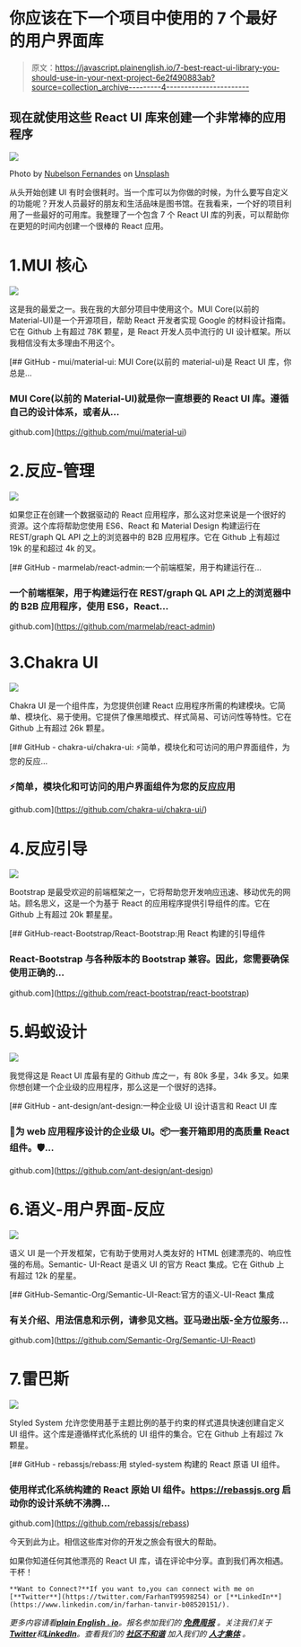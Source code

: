 # 你应该在下一个项目中使用的 7 个最好的用户界面库

> 原文：<https://javascript.plainenglish.io/7-best-react-ui-library-you-should-use-in-your-next-project-6e2f490883ab?source=collection_archive---------4----------------------->

## 现在就使用这些 React UI 库来创建一个非常棒的应用程序

![](img/9cbe44490485d90c25d5c816e0248f2e.png)

Photo by [Nubelson Fernandes](https://unsplash.com/@nublson?utm_source=medium&utm_medium=referral) on [Unsplash](https://unsplash.com?utm_source=medium&utm_medium=referral)

从头开始创建 UI 有时会很耗时。当一个库可以为你做的时候，为什么要写自定义的功能呢？开发人员最好的朋友和生活品味是图书馆。在我看来，一个好的项目利用了一些最好的可用库。我整理了一个包含 7 个 React UI 库的列表，可以帮助你在更短的时间内创建一个很棒的 React 应用。

# 1.MUI 核心

![](img/49baecc7322b94081a499ff14c9540e0.png)

这是我的最爱之一。我在我的大部分项目中使用这个。MUI Core(以前的 Material-UI)是一个开源项目，帮助 React 开发者实现 Google 的材料设计指南。它在 Github 上有超过 78K 颗星，是 React 开发人员中流行的 UI 设计框架。所以我相信没有太多理由不用这个。

[](https://github.com/mui/material-ui) [## GitHub - mui/material-ui: MUI Core(以前的 material-ui)是 React UI 库，你总是…

### MUI Core(以前的 Material-UI)就是你一直想要的 React UI 库。遵循自己的设计体系，或者从…

github.com](https://github.com/mui/material-ui) 

# 2.反应-管理

![](img/f580cb2d00f9d83065861d7b3cb9a7dd.png)

如果您正在创建一个数据驱动的 React 应用程序，那么这对您来说是一个很好的资源。这个库将帮助您使用 ES6、React 和 Material Design 构建运行在 REST/graph QL API 之上的浏览器中的 B2B 应用程序。它在 Github 上有超过 19k 的星和超过 4k 的叉。

[](https://github.com/marmelab/react-admin) [## GitHub - marmelab/react-admin:一个前端框架，用于构建运行在…

### 一个前端框架，用于构建运行在 REST/graph QL API 之上的浏览器中的 B2B 应用程序，使用 ES6，React…

github.com](https://github.com/marmelab/react-admin) 

# 3.Chakra UI

![](img/f33d2f7699b941e64719366f839e655a.png)

Chakra UI 是一个组件库，为您提供创建 React 应用程序所需的构建模块。它简单、模块化、易于使用。它提供了像黑暗模式、样式简易、可访问性等特性。它在 Github 上有超过 26k 颗星。

[](https://github.com/chakra-ui/chakra-ui/) [## GitHub - chakra-ui/chakra-ui: ⚡️简单，模块化和可访问的用户界面组件，为您的反应…

### ⚡️简单，模块化和可访问的用户界面组件为您的反应应用

github.com](https://github.com/chakra-ui/chakra-ui/) 

# 4.反应引导

![](img/d06cbb0e453b9205fcf93e555a095041.png)

Bootstrap 是最受欢迎的前端框架之一，它将帮助您开发响应迅速、移动优先的网站。顾名思义，这是一个为基于 React 的应用程序提供引导组件的库。它在 Github 上有超过 20k 颗星星。

[](https://github.com/react-bootstrap/react-bootstrap) [## GitHub-react-Bootstrap/React-Bootstrap:用 React 构建的引导组件

### React-Bootstrap 与各种版本的 Bootstrap 兼容。因此，您需要确保使用正确的…

github.com](https://github.com/react-bootstrap/react-bootstrap) 

# 5.蚂蚁设计

![](img/9eb511e5052188ecba40a37ac36865a3.png)

我觉得这是 React UI 库最有星的 Github 库之一，有 80k 多星，34k 多叉。如果你想创建一个企业级的应用程序，那么这是一个很好的选择。

[](https://github.com/ant-design/ant-design) [## GitHub - ant-design/ant-design:一种企业级 UI 设计语言和 React UI 库

### 🌈为 web 应用程序设计的企业级 UI。📦一套开箱即用的高质量 React 组件。🛡…

github.com](https://github.com/ant-design/ant-design) 

# 6.语义-用户界面-反应

![](img/f436f38cf9f302faf7593c188bfb0ca0.png)

语义 UI 是一个开发框架，它有助于使用对人类友好的 HTML 创建漂亮的、响应性强的布局。Semantic- UI-React 是语义 UI 的官方 React 集成。它在 Github 上有超过 12k 的星星。

[](https://github.com/Semantic-Org/Semantic-UI-React) [## GitHub-Semantic-Org/Semantic-UI-React:官方的语义-UI-React 集成

### 有关介绍、用法信息和示例，请参见文档。亚马逊出版-全方位服务…

github.com](https://github.com/Semantic-Org/Semantic-UI-React) 

# 7.雷巴斯

![](img/5f599453222d9c9b2866159ccc064389.png)

Styled System 允许您使用基于主题比例的基于约束的样式道具快速创建自定义 UI 组件。这个库是遵循样式化系统的 UI 组件的集合。它在 Github 上有超过 7k 颗星。

[](https://github.com/rebassjs/rebass) [## GitHub - rebassjs/rebass:用 styled-system 构建的 React 原语 UI 组件。

### 使用样式化系统构建的 React 原始 UI 组件。https://rebassjs.org 启动你的设计系统不沸腾…

github.com](https://github.com/rebassjs/rebass) 

今天到此为止。相信这些库对你的开发之旅会有很大的帮助。

如果你知道任何其他漂亮的 React UI 库，请在评论中分享。直到我们再次相遇。干杯！

```
**Want to Connect?**If you want to,you can connect with me on [**Twitter**](https://twitter.com/FarhanT99598254) or [**LinkedIn**](https://www.linkedin.com/in/farhan-tanvir-b08520151/).
```

*更多内容请看*[***plain English . io***](https://plainenglish.io/)*。报名参加我们的* [***免费周报***](http://newsletter.plainenglish.io/) *。关注我们关于*[***Twitter***](https://twitter.com/inPlainEngHQ)*和*[***LinkedIn***](https://www.linkedin.com/company/inplainenglish/)*。查看我们的* [***社区不和谐***](https://discord.gg/GtDtUAvyhW) *加入我们的* [***人才集体***](https://inplainenglish.pallet.com/talent/welcome) *。*